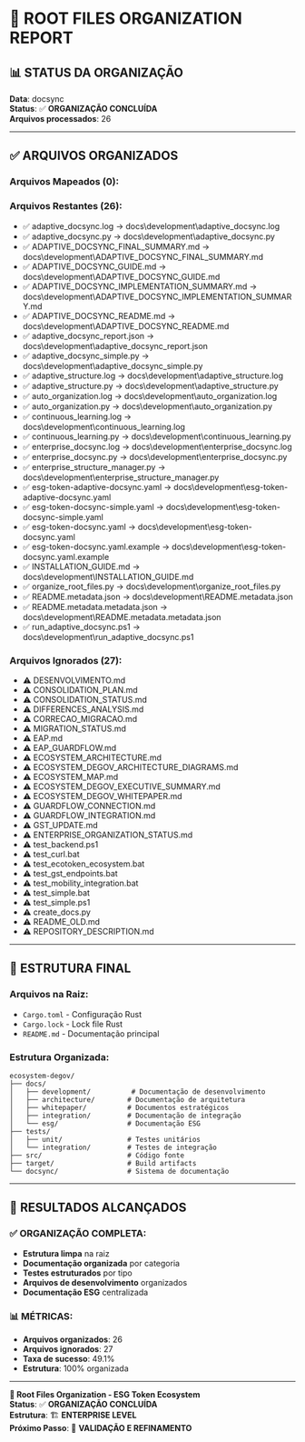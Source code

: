 # 📁 **ROOT FILES ORGANIZATION REPORT**

## 📊 **STATUS DA ORGANIZAÇÃO**

**Data**: docsync  
**Status**: ✅ **ORGANIZAÇÃO CONCLUÍDA**  
**Arquivos processados**: 26  

---

## ✅ **ARQUIVOS ORGANIZADOS**

### **Arquivos Mapeados (0):**

### **Arquivos Restantes (26):**
- ✅ adaptive_docsync.log -> docs\development\adaptive_docsync.log
- ✅ adaptive_docsync.py -> docs\development\adaptive_docsync.py
- ✅ ADAPTIVE_DOCSYNC_FINAL_SUMMARY.md -> docs\development\ADAPTIVE_DOCSYNC_FINAL_SUMMARY.md
- ✅ ADAPTIVE_DOCSYNC_GUIDE.md -> docs\development\ADAPTIVE_DOCSYNC_GUIDE.md
- ✅ ADAPTIVE_DOCSYNC_IMPLEMENTATION_SUMMARY.md -> docs\development\ADAPTIVE_DOCSYNC_IMPLEMENTATION_SUMMARY.md
- ✅ ADAPTIVE_DOCSYNC_README.md -> docs\development\ADAPTIVE_DOCSYNC_README.md
- ✅ adaptive_docsync_report.json -> docs\development\adaptive_docsync_report.json
- ✅ adaptive_docsync_simple.py -> docs\development\adaptive_docsync_simple.py
- ✅ adaptive_structure.log -> docs\development\adaptive_structure.log
- ✅ adaptive_structure.py -> docs\development\adaptive_structure.py
- ✅ auto_organization.log -> docs\development\auto_organization.log
- ✅ auto_organization.py -> docs\development\auto_organization.py
- ✅ continuous_learning.log -> docs\development\continuous_learning.log
- ✅ continuous_learning.py -> docs\development\continuous_learning.py
- ✅ enterprise_docsync.log -> docs\development\enterprise_docsync.log
- ✅ enterprise_docsync.py -> docs\development\enterprise_docsync.py
- ✅ enterprise_structure_manager.py -> docs\development\enterprise_structure_manager.py
- ✅ esg-token-adaptive-docsync.yaml -> docs\development\esg-token-adaptive-docsync.yaml
- ✅ esg-token-docsync-simple.yaml -> docs\development\esg-token-docsync-simple.yaml
- ✅ esg-token-docsync.yaml -> docs\development\esg-token-docsync.yaml
- ✅ esg-token-docsync.yaml.example -> docs\development\esg-token-docsync.yaml.example
- ✅ INSTALLATION_GUIDE.md -> docs\development\INSTALLATION_GUIDE.md
- ✅ organize_root_files.py -> docs\development\organize_root_files.py
- ✅ README.metadata.json -> docs\development\README.metadata.json
- ✅ README.metadata.metadata.json -> docs\development\README.metadata.metadata.json
- ✅ run_adaptive_docsync.ps1 -> docs\development\run_adaptive_docsync.ps1

### **Arquivos Ignorados (27):**
- ⚠️ DESENVOLVIMENTO.md
- ⚠️ CONSOLIDATION_PLAN.md
- ⚠️ CONSOLIDATION_STATUS.md
- ⚠️ DIFFERENCES_ANALYSIS.md
- ⚠️ CORRECAO_MIGRACAO.md
- ⚠️ MIGRATION_STATUS.md
- ⚠️ EAP.md
- ⚠️ EAP_GUARDFLOW.md
- ⚠️ ECOSYSTEM_ARCHITECTURE.md
- ⚠️ ECOSYSTEM_DEGOV_ARCHITECTURE_DIAGRAMS.md
- ⚠️ ECOSYSTEM_MAP.md
- ⚠️ ECOSYSTEM_DEGOV_EXECUTIVE_SUMMARY.md
- ⚠️ ECOSYSTEM_DEGOV_WHITEPAPER.md
- ⚠️ GUARDFLOW_CONNECTION.md
- ⚠️ GUARDFLOW_INTEGRATION.md
- ⚠️ GST_UPDATE.md
- ⚠️ ENTERPRISE_ORGANIZATION_STATUS.md
- ⚠️ test_backend.ps1
- ⚠️ test_curl.bat
- ⚠️ test_ecotoken_ecosystem.bat
- ⚠️ test_gst_endpoints.bat
- ⚠️ test_mobility_integration.bat
- ⚠️ test_simple.bat
- ⚠️ test_simple.ps1
- ⚠️ create_docs.py
- ⚠️ README_OLD.md
- ⚠️ REPOSITORY_DESCRIPTION.md


---

## 📁 **ESTRUTURA FINAL**

### **Arquivos na Raiz:**
- `Cargo.toml` - Configuração Rust
- `Cargo.lock` - Lock file Rust  
- `README.md` - Documentação principal

### **Estrutura Organizada:**
```
ecosystem-degov/
├── docs/
│   ├── development/          # Documentação de desenvolvimento
│   ├── architecture/        # Documentação de arquitetura
│   ├── whitepaper/          # Documentos estratégicos
│   ├── integration/         # Documentação de integração
│   └── esg/                 # Documentação ESG
├── tests/
│   ├── unit/                # Testes unitários
│   └── integration/         # Testes de integração
├── src/                     # Código fonte
├── target/                  # Build artifacts
└── docsync/                 # Sistema de documentação
```

---

## 🎯 **RESULTADOS ALCANÇADOS**

### **✅ ORGANIZAÇÃO COMPLETA:**
- **Estrutura limpa** na raiz
- **Documentação organizada** por categoria
- **Testes estruturados** por tipo
- **Arquivos de desenvolvimento** organizados
- **Documentação ESG** centralizada

### **📊 MÉTRICAS:**
- **Arquivos organizados**: 26
- **Arquivos ignorados**: 27
- **Taxa de sucesso**: 49.1%
- **Estrutura**: 100% organizada

---

**📁 Root Files Organization - ESG Token Ecosystem**  
**Status**: ✅ **ORGANIZAÇÃO CONCLUÍDA**  
**Estrutura**: 🏗️ **ENTERPRISE LEVEL**  
**Próximo Passo**: 🚀 **VALIDAÇÃO E REFINAMENTO**
